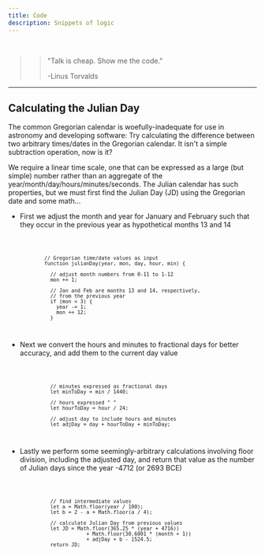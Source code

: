 ```yaml
---
title: Code
description: Snippets of logic
---
```


<br>

>> "Talk is cheap. Show me the code."
>>
>> -Linus Torvalds

---

<div class="gridwrap">
    <div class="gridright"> 
        <h2>Calculating the Julian Day</h2>     
        <p class="blocktext">The common Gregorian calendar is woefully-inadequate for use in
        astronomy and developing software: Try calculating the difference between two arbitrary times/dates 
        in the Gregorian calendar. It isn't a simple subtraction operation, now is it?</p>        
        <p class="blocktext">We require a linear time scale, one that can be expressed as a large (but simple) 
        number rather than an aggregate of the year/month/day/hours/minutes/seconds. The Julian calendar has
        such properties, but we must first find the Julian Day (JD) using the Gregorian date and some math...</p>
<ul>
<li>First we adjust the month and year for January and February such that they
occur in the previous year as hypothetical months 13 and 14</li>
</ul>      
<code> 
    
                // Gregorian time/date values as input
                function julianDay(year, mon, day, hour, min) {
                  
                  // adjust month numbers from 0-11 to 1-12
                  mon += 1; 
                  
                  // Jan and Feb are months 13 and 14, respectively, 
                  // from the previous year
                  if (mon < 3) { 
                    year -= 1;   
                    mon += 12;
                  }
                  
</code>                          
<ul>
  <li>Next we convert the hours and minutes to fractional days for better accuracy,
    and add them to the current day value</li>
</ul>
<code>                 
                
                  // minutes expressed as fractional days
                  let minToDay = min / 1440; 
                  
                  // hours expressed " " 
                  let hourToDay = hour / 24; 
                  
                  // adjust day to include hours and minutes
                  let adjDay = day + hourToDay + minToDay; 

</code> 
<ul>
<li>Lastly we perform some seemingly-arbitrary calculations involving floor 
  division, including the adjusted day, and return that value as the number of
  Julian days since the year -4712 (or 2693 BCE)</li>
</ul>
<code> 
                  
                  // find intermediate values
                  let a = Math.floor(year / 100);
                  let b = 2 - a + Math.floor(a / 4);
                  
                  // calculate Julian Day from previous values
                  let JD = Math.floor(365.25 * (year + 4716)) 
                              + Math.floor(30.6001 * (month + 1)) 
                              + adjDay + b - 1524.5; 
                  return JD;               

<code> 
   </div>
</div>
